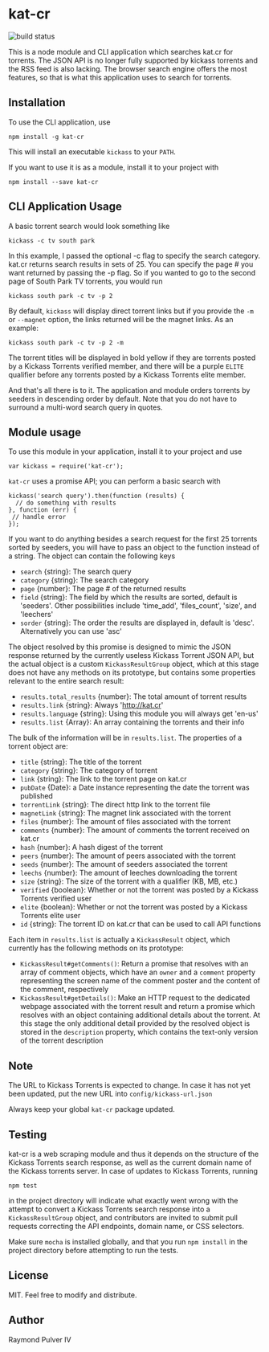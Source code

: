 # kat-cr
![build status](https://ci.appveyor.com/api/projects/status/github/raypulver/kat-cr)

This is a node module and CLI application which searches kat.cr for torrents. The JSON API is no longer fully supported by kickass torrents and the RSS feed is also lacking. The browser search engine offers the most features, so that is what this application uses to search for torrents.


## Installation
To use the CLI application, use

```
npm install -g kat-cr
```

This will install an executable `kickass` to your `PATH`.

If you want to use it is as a module, install it to your project with

```
npm install --save kat-cr
```


## CLI Application Usage

A basic torrent search would look something like

```
kickass -c tv south park
```

In this example, I passed the optional -c flag to specify the search category. kat.cr returns search results in sets of 25. You can specify the page # you want returned by passing the -p flag. So if you wanted to go to the second page of South Park TV torrents, you would run

```
kickass south park -c tv -p 2
```

By default, `kickass` will display direct torrent links but if you provide the `-m` or `--magnet` option, the links returned will be the magnet links. As an example:

```
kickass south park -c tv -p 2 -m
```

The torrent titles will be displayed in bold yellow if they are torrents posted by a Kickass Torrents verified member, and there will be a purple `ELITE` qualifier before any torrents posted by a Kickass Torrents elite member.

And that's all there is to it. The application and module orders torrents by seeders in descending order by default. Note that you do not have to surround a multi-word search query in quotes.

## Module usage
To use this module in your application, install it to your project and use

```
var kickass = require('kat-cr');
```

`kat-cr` uses a promise API; you can perform a basic search with

```
kickass('search query').then(function (results) {
  // do something with results
}, function (err) {
 // handle error
});
```

If you want to do anything besides a search request for the first 25 torrents sorted by seeders, you will have to pass an object to the function instead of a string. The object can contain the following keys
* `search` {string}: The search query
* `category` {string}: The search category
* `page` {number}: The page # of the returned results
* `field` {string}: The field by which the results are sorted, default is 'seeders'. Other possibilities include 'time\_add', 'files\_count', 'size', and 'leechers'
* `sorder` {string}: The order the results are displayed in, default is 'desc'. Alternatively you can use 'asc'

The object resolved by this promise is designed to mimic the JSON response returned by the currently useless Kickass Torrent JSON API, but the actual object is a custom `KickassResultGroup` object, which at this stage does not have any methods on its prototype, but contains some properties relevant to the entire search result:
* `results.total_results` {number}: The total amount of torrent results
* `results.link` {string}: Always 'http://kat.cr'
* `results.language` {string}: Using this module you will always get 'en-us'
* `results.list` {Array}: An array containing the torrents and their info

The bulk of the information will be in `results.list`. The properties of a torrent object are:
* `title` {string}: The title of the torrent
* `category` {string}: The category of torrent
* `link` {string}: The link to the torrent page on kat.cr
* `pubDate` {Date}: a Date instance representing the date the torrent was published
* `torrentLink` {string}: The direct http link to the torrent file
* `magnetLink` {string}: The magnet link associated with the torrent
* `files` {number}: The amount of files associated with the torrent
* `comments` {number}: The amount of comments the torrent received on kat.cr
* `hash` {number}: A hash digest of the torrent
* `peers` {number}: The amount of peers associated with the torrent
* `seeds` {number}: The amount of seeders associated the torrent
* `leechs` {number}: The amount of leeches downloading the torrent
* `size` {string}: The size of the torrent with a qualifier (KB, MB, etc.)
* `verified` {boolean}: Whether or not the torrent was posted by a Kickass Torrents verified user
* `elite` {boolean}: Whether or not the torrent was posted by a Kickass Torrents elite user
* `id` {string}: The torrent ID on kat.cr that can be used to call API functions

Each item in `results.list` is actually a `KickassResult` object, which currently has the following methods on its prototype:

* `KickassResult#getComments()`: Return a promise that resolves with an array of comment objects, which have an `owner` and a `comment` property representing the screen name of the comment poster and the content of the comment, respectively
* `KickassResult#getDetails()`: Make an HTTP request to the dedicated webpage associated with the torrent result and return a promise which resolves with an object containing additional details about the torrent. At this stage the only additional detail provided by the resolved object is stored in the `description` property, which contains the text-only version of the torrent description


## Note

The URL to Kickass Torrents is expected to change. In case it has not yet been updated, put the new URL into `config/kickass-url.json`

Always keep your global `kat-cr` package updated.


## Testing

kat-cr is a web scraping module and thus it depends on the structure of the Kickass Torrents search response, as well as the current domain name of the Kickass torrents server. In case of updates to Kickass Torrents, running

```
npm test
```

in the project directory will indicate what exactly went wrong with the attempt to convert a Kickass Torrents search response into a `KickassResultGroup` object, and contributors are invited to submit pull requests correcting the API endpoints, domain name, or CSS selectors.

Make sure `mocha` is installed globally, and that you run `npm install` in the project directory before attempting to run the tests.


## License

MIT. Feel free to modify and distribute.


## Author

Raymond Pulver IV
